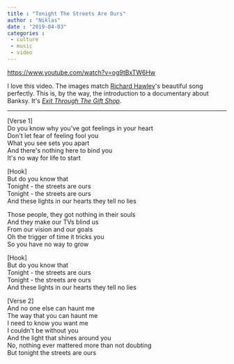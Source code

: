 ```yaml
---
title : "Tonight The Streets Are Ours"
author : "Niklas"
date : "2019-04-03"
categories : 
 - culture
 - music
 - video
---
```


https://www.youtube.com/watch?v=og9tBxTW6Hw

I love this video. The images match [Richard Hawley](http://www.richardhawley.co.uk/)'s beautiful song perfectly. This is, by the way, the introduction to a documentary about Banksy. It's _[Exit Through The Gift Shop](https://en.wikipedia.org/wiki/Exit_Through_the_Gift_Shop)_.

* * *

\[Verse 1\]  
Do you know why you've got feelings in your heart  
Don't let fear of feeling fool you  
What you see sets you apart  
And there's nothing here to bind you  
It's no way for life to start

\[Hook\]  
But do you know that  
Tonight - the streets are ours  
Tonight - the streets are ours  
And these lights in our hearts they tell no lies

Those people, they got nothing in their souls  
And they make our TVs blind us  
From our vision and our goals  
Oh the trigger of time it tricks you  
So you have no way to grow

\[Hook\]  
But do you know that  
Tonight - the streets are ours  
Tonight - the streets are ours  
And these lights in our hearts they tell no lies

\[Verse 2\]  
And no one else can haunt me  
The way that you can haunt me  
I need to know you want me  
I couldn't be without you  
And the light that shines around you  
No, nothing ever mattered more than not doubting  
But tonight the streets are ours
